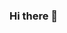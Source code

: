 ### Hi there 👋

<!--
**Shourov-student/shourov-student** is a ✨ _special_ ✨ repository because its `README.md` (this file) appears on your GitHub profile.

Here are some ideas to get you started:

- 🔭 I’m currently working on ... webdevelopment
- 🌱 I’m currently learning ... webdevelopment
- 👯 I’m looking to collaborate on ... webdevelopment
- 🤔 I’m looking for help with ... webdevelopment
- 💬 Ask me about ...
- 📫 How to reach me: ...
- 😄 Pronouns: ...
- ⚡ Fun fact: ...
-->
